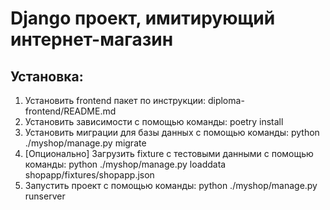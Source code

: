 # Django проект, имитирующий интернет-магазин
## Установка:
1. Установить frontend пакет по инструкции: diploma-frontend/README.md
2. Установить зависимости с помощью команды: poetry install
3. Установить миграции для базы данных с помощью команды: python ./myshop/manage.py migrate
4. [Опционально] Загрузить fixture с тестовыми данными с помощью команды: python ./myshop/manage.py loaddata shopapp/fixtures/shopapp.json
5. Запустить проект с помощью команды: python ./myshop/manage.py runserver